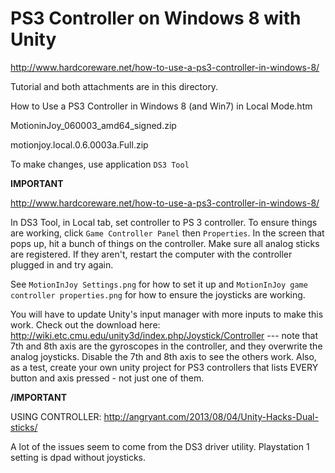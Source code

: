 PS3 Controller on Windows 8 with Unity
========

http://www.hardcoreware.net/how-to-use-a-ps3-controller-in-windows-8/

Tutorial and both attachments are in this directory.

How to Use a PS3 Controller in Windows 8 (and Win7) in Local Mode.htm

MotioninJoy_060003_amd64_signed.zip

motionjoy.local.0.6.0003a.Full.zip

To make changes, use application `DS3 Tool`


**IMPORTANT**

http://www.hardcoreware.net/how-to-use-a-ps3-controller-in-windows-8/

In DS3 Tool, in Local tab, set controller to PS 3 controller. To ensure things are working, click `Game Controller Panel` then `Properties`. In the screen that pops up, hit a bunch of things on the controller. Make sure all analog sticks are registered. If they aren't, restart the computer with the controller plugged in and try again.

See `MotionInJoy Settings.png` for how to set it up and `MotionInJoy game controller properties.png` for how to ensure the joysticks are working.

You will have to update Unity's input manager with more inputs to make this work. Check out the download here: http://wiki.etc.cmu.edu/unity3d/index.php/Joystick/Controller  --- note that 7th and 8th axis are the gyroscopes in the controller, and they overwrite the analog joysticks. Disable the 7th and 8th axis to see the others work. Also, as a test, create your own unity project for PS3 controllers that lists EVERY button and axis pressed - not just one of them.

**/IMPORTANT**

USING CONTROLLER: http://angryant.com/2013/08/04/Unity-Hacks-Dual-sticks/

A lot of the issues seem to come from the DS3 driver utility. Playstation 1 setting is dpad without joysticks.